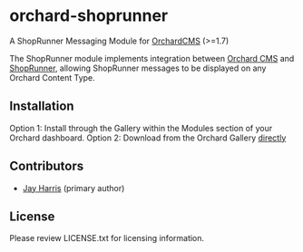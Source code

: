 # orchard-shoprunner

A ShopRunner Messaging Module for [OrchardCMS](http://www.orchardproject.net/) (>=1.7)

The ShopRunner module implements integration between [Orchard CMS](http://orchardproject.net) and [ShopRunner](http://www.shoprunner.com), allowing ShopRunner messages to be displayed on any Orchard Content Type.

## Installation

Option 1: Install through the Gallery within the Modules section of your Orchard dashboard.
Option 2: Download from the Orchard Gallery [directly](http://gallery.orchardproject.net/List/Modules/Orchard.Module.Arana.ShopRunner)


## Contributors

- [Jay Harris](http://github.com/JayHarris) (primary author)

## License

Please review LICENSE.txt for licensing information.

